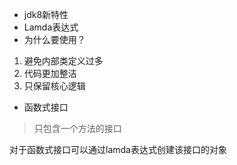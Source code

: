 - jdk8新特性
- Lamda表达式
- 为什么要使用？
1. 避免内部类定义过多
2. 代码更加整洁
3. 只保留核心逻辑
- 函数式接口
> 只包含一个方法的接口

对于函数式接口可以通过lamda表达式创建该接口的对象